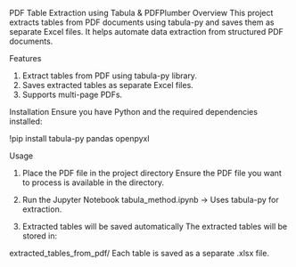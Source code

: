 PDF Table Extraction using Tabula & PDFPlumber
Overview
This project extracts tables from PDF documents using tabula-py and saves them as separate Excel files.
It helps automate data extraction from structured PDF documents.

Features
1. Extract tables from PDF using tabula-py library.
2. Saves extracted tables as separate Excel files.
3. Supports multi-page PDFs.

Installation
Ensure you have Python and the required dependencies installed:

!pip install tabula-py pandas openpyxl 

Usage
1. Place the PDF file in the project directory
Ensure the PDF file you want to process is available in the directory.

2. Run the Jupyter Notebook
tabula_method.ipynb → Uses tabula-py for extraction.

3. Extracted tables will be saved automatically
The extracted tables will be stored in:

extracted_tables_from_pdf/ 
Each table is saved as a separate .xlsx file.
